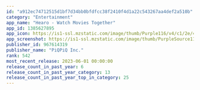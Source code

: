 ```yaml
---
id: "a912ec74712515d1bf7d34bb0bfdfcc38f2410f4d1a22c543267aa4def2a510b"
category: "Entertainment"
app_name: "Hearo - Watch Movies Together"
app_id: 1385627895
app_icon: https://is1-ssl.mzstatic.com/image/thumb/Purple116/v4/c1/2e/4a/c12e4a93-cee9-061a-af41-cfe2d79d4397/AppIcon-1x_U007emarketing-0-10-0-sRGB-85-220.png/1024x1024bb.png
app_screenshot: https://is1-ssl.mzstatic.com/image/thumb/PurpleSource116/v4/77/3d/9c/773d9c79-db7a-b16f-5677-6a5f5b6267fd/9bff4ce1-a95d-4e1b-8968-3e94576cb1a6_iPhone_11_Pro_Max_-_1.jpg/1242x2688bb.png
publisher_id: 967614319
publisher_name: "PiQPiQ Inc."
rank: 542
most_recent_release: 2023-06-01 00:00:00
release_count_in_past_year: 6
release_count_in_past_year_category: 13
release_count_in_past_year_top_in_category: 25
---
```


